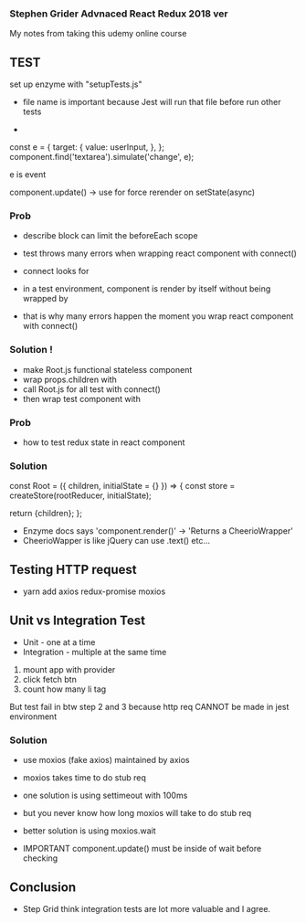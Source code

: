 ### Stephen Grider Advnaced React Redux 2018 ver

My notes from taking this udemy online course

## TEST 

set up enzyme with "setupTests.js"
- file name is important because Jest will run that file before run other tests

- 

const e = {
  target: {
    value: userInput,
  },
};
component.find('textarea').simulate('change', e);

e is event

component.update() -> use for force rerender on setState(async)

### Prob
- describe block can limit the beforeEach scope

- test throws many errors when wrapping react component with connect()
- connect looks for <Provider>
- in a test environment, component is render by itself without being wrapped by <Provider>
- that is why many errors happen the moment you wrap react component with connect()

### Solution !
- make Root.js functional stateless component
- wrap props.children with <Provider store={store}>
- call Root.js for all test with connect()
- then wrap test component with <Root>

### Prob
- how to test redux state in react component

### Solution
const Root = ({ children, initialState = {} }) => {
  const store = createStore(rootReducer, initialState);

  return <Provider store={store}>{children}</Provider>;
};


- Enzyme docs says 'component.render()' -> 'Returns a CheerioWrapper'
- CheerioWapper is like jQuery can use .text() etc...

## Testing HTTP request
- yarn add axios redux-promise moxios

## Unit vs Integration Test

- Unit - one at a time
- Integration - multiple at the same time

1. mount app with provider
2. click fetch btn
3. count how many li tag

But test fail in btw step 2 and 3 because http req CANNOT be made in jest environment 

### Solution
- use moxios (fake axios) maintained by axios

- moxios takes time to do stub req
- one solution is using settimeout with 100ms
- but you never know how long moxios will take to do stub req
- better solution is using moxios.wait

- IMPORTANT component.update() must be inside of wait before checking

## Conclusion
- Step Grid think integration tests are lot more valuable and I agree.


